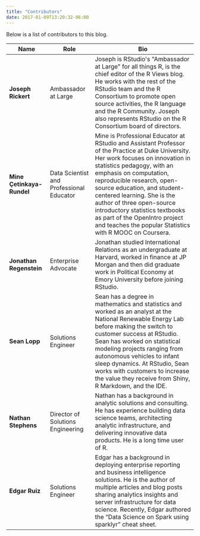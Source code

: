 ```yaml
---
title: "Contributors"
date: 2017-01-09T13:20:32-06:00
---
```


Below is a list of contributors to this blog.

Name | Role | Bio
-----|------|----
**Joseph Rickert** | Ambassador at Large | Joseph is RStudio's "Ambassador at Large" for all things R, is the chief editor of the R Views blog. He works with the rest of the RStudio team and the R Consortium to promote open source activities, the R language and the R Community. Joseph also represents RStudio on the R Consortium board of directors.
**Mine Çetinkaya-Rundel** | Data Scientist and Professional Educator | Mine is Professional Educator at RStudio and Assistant Professor of the Practice at Duke University. Her work focuses on innovation in statistics pedagogy, with an emphasis on computation, reproducible research, open-source education, and student-centered learning. She is the author of three open-source introductory statistics textbooks as part of the OpenIntro project and teaches the popular Statistics with R MOOC on Coursera.
**Jonathan Regenstein** | Enterprise Advocate | Jonathan studied International Relations as an undergraduate at Harvard, worked in finance at JP Morgan and then did graduate work in Political Economy at Emory University before joining RStudio.
**Sean Lopp** | Solutions Engineer | Sean has a degree in mathematics and statistics and worked as an analyst at the National Renewable Energy Lab before making the switch to customer success at RStudio. Sean has worked on statistical modeling projects ranging from autonomous vehicles to infant sleep dynamics. At RStudio, Sean works with customers to increase the value they receive from Shiny, R Markdown, and the IDE.
**Nathan Stephens** | Director of Solutions Engineering | Nathan has a background in analytic solutions and consulting. He has experience building data science teams, architecting analytic infrastructure, and delivering innovative data products. He is a long time user of R.
**Edgar Ruiz** | Solutions Engineer | Edgar has a background in deploying enterprise reporting and business intelligence solutions. He is the author of multiple articles and blog posts sharing analytics insights and server infrastructure for data science. Recently, Edgar authored the “Data Science on Spark using sparklyr” cheat sheet.
